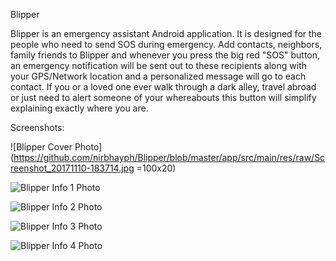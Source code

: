 Blipper

Blipper is an emergency assistant Android application. It is designed for the people who need to send SOS during emergency. Add contacts, neighbors, family friends to Blipper and whenever you press the big red "SOS" button, an emergency notification will be sent out to these recipients along with your GPS/Network location and a personalized message will go to each contact. If you or a loved one ever walk through a dark alley, travel abroad or just need to alert someone of your whereabouts this button will simplify explaining exactly where you are. 

Screenshots: 

![Blipper Cover Photo](https://github.com/nirbhayph/Blipper/blob/master/app/src/main/res/raw/Screenshot_20171110-183714.jpg =100x20)

![Blipper Info 1  Photo](https://github.com/nirbhayph/Blipper/blob/master/app/src/main/res/raw/Screenshot_20171110-183722.jpg "Blipper Info")

![Blipper Info 2 Photo](https://github.com/nirbhayph/Blipper/blob/master/app/src/main/res/raw/Screenshot_20171110-183726.jpg "Blipper Info")

![Blipper Info 3 Photo](https://github.com/nirbhayph/Blipper/blob/master/app/src/main/res/raw/Screenshot_20171110-183728.jpg "Blipper Info")

![Blipper Info 4 Photo](https://github.com/nirbhayph/Blipper/blob/master/app/src/main/res/raw/Screenshot_20171110-183731.jpg "Blipper Info")



